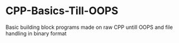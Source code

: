 # CPP-Basics-Till-OOPS
Basic building block programs made on raw CPP untill OOPS and file handling in binary format
